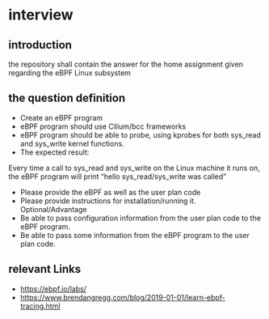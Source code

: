 # interview

## introduction
the repository shall contain the answer for the home assignment given regarding the eBPF Linux subsystem

## the question definition
* Create an eBPF program
* eBPF program should use Cilium/bcc frameworks
* eBPF program should be able to probe, using kprobes for both sys_read and sys_write
kernel functions.
* The expected result:

Every time a call to sys_read and sys_write on the Linux machine it runs on, the
eBPF program will print “hello sys_read/sys_write was called”

* Please provide the eBPF as well as the user plan code
* Please provide instructions for installation/running it.
Optional/Advantage
* Be able to pass configuration information from the user plan code to the eBPF program.
* Be able to pass some information from the eBPF program to the user plan code.

## relevant Links
* https://ebpf.io/labs/
* https://www.brendangregg.com/blog/2019-01-01/learn-ebpf-tracing.html
